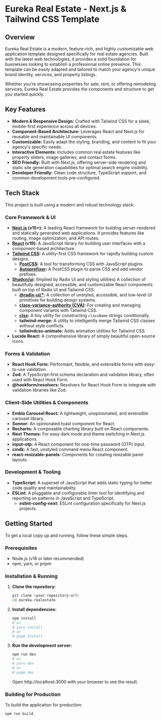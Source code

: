# Eureka Real Estate - Next.js & Tailwind CSS Template

## Overview

Eureka Real Estate is a modern, feature-rich, and highly customizable web application template designed specifically for real estate agencies. Built with the latest web technologies, it provides a solid foundation for businesses looking to establish a professional online presence. This template can be easily adapted and tailored to match your agency's unique brand identity, services, and property listings.

Whether you're showcasing properties for sale, rent, or offering remodeling services, Eureka Real Estate provides the components and structure to get you started quickly.

## Key Features

- **Modern & Responsive Design:** Crafted with Tailwind CSS for a sleek, mobile-first experience across all devices.
- **Component-Based Architecture:** Leverages React and Next.js for reusable and maintainable UI components.
- **Customizable:** Easily adapt the styling, branding, and content to fit your agency's specific needs.
- **Interactive Elements:** Includes common real estate features like property sliders, image galleries, and contact forms.
- **SEO Friendly:** Built with Next.js, offering server-side rendering and static site generation capabilities for optimal search engine visibility.
- **Developer Friendly:** Clean code structure, TypeScript support, and common development tools pre-configured.

## Tech Stack

This project is built using a modern and robust technology stack:

### Core Framework & UI

- **[Next.js](https://nextjs.org/) (v15+):** A leading React framework for building server-rendered and statically generated web applications. It provides features like routing, image optimization, and API routes.
- **[React](https://react.dev/) (v19):** A JavaScript library for building user interfaces with a component-based architecture.
- **[Tailwind CSS](https://tailwindcss.com/):** A utility-first CSS framework for rapidly building custom designs.
  - **[PostCSS](https://postcss.org/):** A tool for transforming CSS with JavaScript plugins.
  - **[Autoprefixer](https://github.com/postcss/autoprefixer):** A PostCSS plugin to parse CSS and add vendor prefixes.
- **[Shadcn/ui](https://ui.shadcn.com/):** (Implied by Radix UI and styling utilities) A collection of beautifully designed, accessible, and customizable React components built on top of Radix UI and Tailwind CSS.
  - **[@radix-ui/\*](https://www.radix-ui.com/):** A collection of unstyled, accessible, and low-level UI primitives for building design systems.
  - **[class-variance-authority (CVA)](https://cva.style/):** For creating and managing component variants with Tailwind CSS.
  - **[clsx](https://github.com/lukeed/clsx):** A tiny utility for constructing `className` strings conditionally.
  - **tailwind-merge:** A utility to intelligently merge Tailwind CSS classes without style conflicts.
  - **tailwindcss-animate:** Adds animation utilities for Tailwind CSS.
- **Lucide React:** A comprehensive library of simply beautiful open-source icons.

### Forms & Validation

- **React Hook Form:** Performant, flexible, and extensible forms with easy-to-use validation.
- **Zod:** A TypeScript-first schema declaration and validation library, often used with React Hook Form.
- **@hookform/resolvers:** Resolvers for React Hook Form to integrate with validation libraries like Zod.

### Client-Side Utilities & Components

- **Embla Carousel React:** A lightweight, unopinionated, and extensible carousel library.
- **Sonner:** An opinionated toast component for React.
- **Recharts:** A composable charting library built on React components.
- **Next Themes:** For easy dark mode and theme switching in Next.js applications.
- **input-otp:** A React component for one-time password (OTP) input.
- **cmdk:** A fast, unstyled command menu React component.
- **react-resizable-panels:** Components for creating resizable panel layouts.

### Development & Tooling

- **TypeScript:** A superset of JavaScript that adds static typing for better code quality and maintainability.
- **ESLint:** A pluggable and configurable linter tool for identifying and reporting on patterns in JavaScript and TypeScript.
  - **eslint-config-next:** ESLint configuration specifically for Next.js projects.

## Getting Started

To get a local copy up and running, follow these simple steps.

### Prerequisites

- Node.js (v18 or later recommended)
- npm, yarn, or pnpm

### Installation & Running

1.  **Clone the repository:**

    ```bash
    git clone <your-repository-url>
    cd eureka-realestate
    ```

2.  **Install dependencies:**

    ```bash
    npm install
    # or
    # yarn install
    # or
    # pnpm install
    ```

3.  **Run the development server:**
    ```bash
    npm run dev
    # or
    # yarn dev
    # or
    # pnpm dev
    ```
    Open http://localhost:3000 with your browser to see the result.

### Building for Production

To build the application for production:

```bash
npm run build
```
